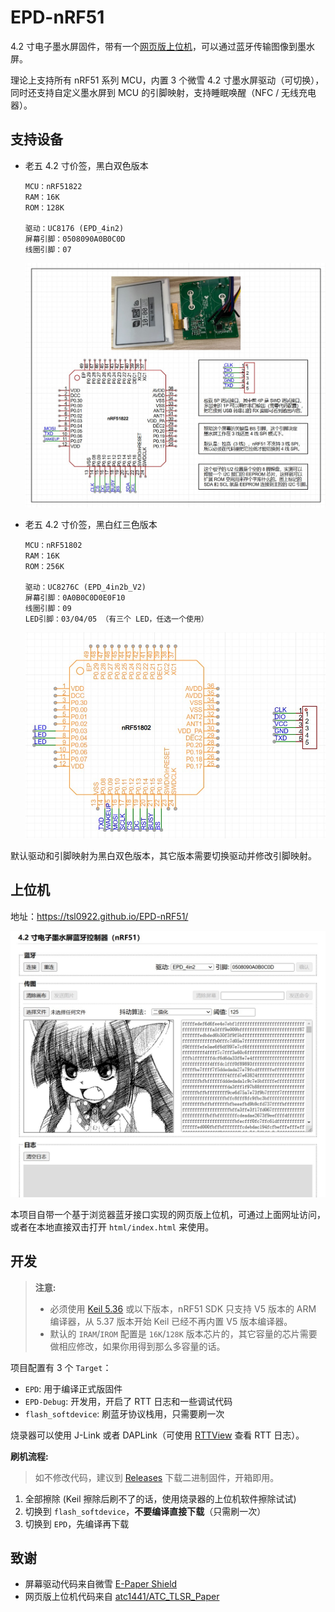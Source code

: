 # EPD-nRF51

4.2 寸电子墨水屏固件，带有一个[网页版上位机](https://tsl0922.github.io/EPD-nRF51/)，可以通过蓝牙传输图像到墨水屏。

理论上支持所有 nRF51 系列 MCU，内置 3 个微雪 4.2 寸墨水屏驱动（可切换），同时还支持自定义墨水屏到 MCU 的引脚映射，支持睡眠唤醒（NFC / 无线充电器）。

## 支持设备

- 老五 4.2 寸价签，黑白双色版本

	```
	MCU：nRF51822
	RAM：16K
	ROM：128K

	驱动：UC8176 (EPD_4in2)
	屏幕引脚：0508090A0B0C0D
	线圈引脚：07
	```

	![](html/images/1.jpg)

- 老五 4.2 寸价签，黑白红三色版本

	```
	MCU：nRF51802
	RAM：16K
	ROM：256K

	驱动：UC8276C (EPD_4in2b_V2)
	屏幕引脚：0A0B0C0D0E0F10
	线圈引脚：09
	LED引脚：03/04/05 （有三个 LED，任选一个使用）
	```

	![](html/images/2.jpg)

默认驱动和引脚映射为黑白双色版本，其它版本需要切换驱动并修改引脚映射。

## 上位机

地址：https://tsl0922.github.io/EPD-nRF51/ 

![](html/images/0.jpg)

本项目自带一个基于浏览器蓝牙接口实现的网页版上位机，可通过上面网址访问，或者在本地直接双击打开 `html/index.html` 来使用。

## 开发

> **注意:**
> - 必须使用 [Keil 5.36](https://img.anfulai.cn/bbs/96992/MDK536.EXE) 或以下版本，nRF51 SDK 只支持 V5 版本的 ARM 编译器，从 5.37 版本开始 Keil 已经不再内置 V5 版本编译器。
> - 默认的 `IRAM`/`IROM` 配置是 `16K`/`128K` 版本芯片的，其它容量的芯片需要做相应修改，如果你用得到那么多容量的话。

项目配置有 3 个 `Target`：

- `EPD`: 用于编译正式版固件
- `EPD-Debug`: 开发用，开启了 RTT 日志和一些调试代码
- `flash_softdevice`: 刷蓝牙协议栈用，只需要刷一次

烧录器可以使用 J-Link 或者 DAPLink（可使用 [RTTView](https://github.com/XIVN1987/RTTView) 查看 RTT 日志）。

**刷机流程:**

> 如不修改代码，建议到 [Releases](https://github.com/tsl0922/EPD-nRF51/releases) 下载二进制固件，开箱即用。

1. 全部擦除 (Keil 擦除后刷不了的话，使用烧录器的上位机软件擦除试试)
2. 切换到 `flash_softdevice`，**不要编译直接下载**（只需刷一次）
3. 切换到 `EPD`，先编译再下载

## 致谢

- 屏幕驱动代码来自微雪 [E-Paper Shield](https://www.waveshare.net/wiki/E-Paper_Shield)
- 网页版上位机代码来自 [atc1441/ATC_TLSR_Paper](https://github.com/atc1441/ATC_TLSR_Paper)

